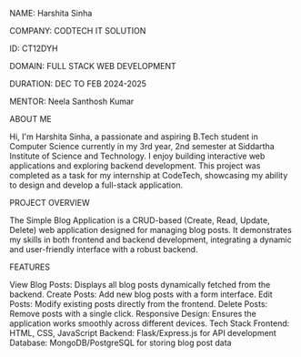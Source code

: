 NAME: Harshita Sinha

COMPANY: CODTECH IT SOLUTION

ID: CT12DYH

DOMAIN: FULL STACK WEB DEVELOPMENT

DURATION: DEC TO FEB 2024-2025

MENTOR: Neela Santhosh Kumar

ABOUT ME


Hi, I'm Harshita Sinha, a passionate and aspiring B.Tech student in Computer Science currently in my 3rd year, 2nd semester at Siddartha Institute of Science and Technology. I enjoy building interactive web applications and exploring backend development. This project was completed as a task for my internship at CodeTech, showcasing my ability to design and develop a full-stack application.

PROJECT OVERVIEW


The Simple Blog Application is a CRUD-based (Create, Read, Update, Delete) web application designed for managing blog posts. It demonstrates my skills in both frontend and backend development, integrating a dynamic and user-friendly interface with a robust backend.


FEATURES


View Blog Posts: Displays all blog posts dynamically fetched from the backend.
Create Posts: Add new blog posts with a form interface.
Edit Posts: Modify existing posts directly from the frontend.
Delete Posts: Remove posts with a single click.
Responsive Design: Ensures the application works smoothly across different devices.
Tech Stack
Frontend: HTML, CSS, JavaScript
Backend: Flask/Express.js for API development
Database: MongoDB/PostgreSQL for storing blog post data
